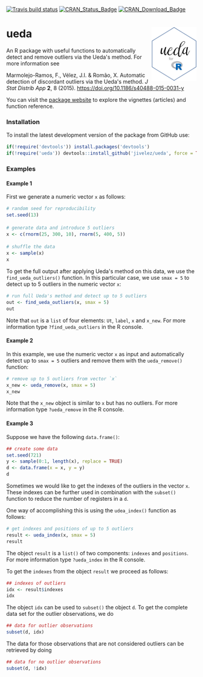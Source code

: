 [![Travis build status](https://travis-ci.org/jivelez/ueda.svg?branch=master)](https://travis-ci.org/jivelez/ueda)
[![CRAN\_Status\_Badge](http://www.r-pkg.org/badges/version-ago/ueda)](https://cran.r-project.org/package=ueda)
[![CRAN\_Download\_Badge](http://cranlogs.r-pkg.org/badges/ueda)](https://cran.r-project.org/package=ueda) 

# ueda  <img src="man/figures/logo.png" align="right" alt="" width="120" />


An R package with useful functions to automatically detect and remove outliers via the Ueda's method.  For more information see

Marmolejo-Ramos, F., Vélez, J.I. & Romão, X. Automatic detection of discordant outliers via the Ueda's method. _J Stat Distrib App_ **2**, 8 (2015). https://doi.org/10.1186/s40488-015-0031-y

You can visit the [package website](https://jivelez.github.io/ueda/index.html) to explore the vignettes (articles) and function reference. 

### Installation

To install the latest development version of the package from GitHub use:

```r
if(!require('devtools')) install.packages('devtools')
if(!require('ueda')) devtools::install_github('jivelez/ueda', force = TRUE)
```


### Examples

#### Example 1

First we generate a numeric vector `x` as follows:

```r
# random seed for reproducibility
set.seed(13)

# generate data and introduce 5 outliers
x <- c(rnorm(25, 300, 10), rnorm(5, 400, 5))

# shuffle the data
x <- sample(x)
x
```

To get the full output after applying Ueda's method on this data, we use the `find_ueda_outliers()` function. In this particular case, we use `smax = 5` to detect up to 5 outliers in the numeric vector `x`:

```r
# run full Ueda's method and detect up to 5 outliers
out <- find_ueda_outliers(x, smax = 5)
out
```

Note that `out` is a `list` of four elements:  `Ut`, `label`, `x` and `x_new`. For more information type `?find_ueda_outliers` in the R console.


#### Example 2

In this example, we use the numeric vector `x`  as input and automatically detect up to `smax = 5` outliers and remove them with the `ueda_remove()` function:

```r
# remove up to 5 outliers from vector `x`
x_new <- ueda_remove(x, smax = 5)
x_new
```
Note that the `x_new` object is similar to `x` but has no outliers. For more information type `?ueda_remove` in the R console.


#### Example 3

Suppose we have the following `data.frame()`:

```r
## create some data
set.seed(721)
y <- sample(0:1, length(x), replace = TRUE)
d <- data.frame(x = x, y = y)
d
```
Sometimes we would like to get the indexes of the outliers in the vector `x`. These indexes can be further used in combination with the `subset()` function to reduce the number of registers in a `d`.  

One way of accomplishing this is using the `udea_index()` function as follows:

```r
# get indexes and positions of up to 5 outliers
result <- ueda_index(x, smax = 5)
result
```

The object `result` is a `list()` of two components: `indexes` and `positions`. For more information type `?ueda_index` in the R console. 

To get the `indexes` from the object `result` we proceed as follows:

```r
## indexes of outliers
idx <- result$indexes
idx
```

The object `idx` can be used to `subset()` the object `d`. To get the complete data set for the outlier observations, we do

```r
## data for outlier observations
subset(d, idx)
```

The data for those observations that are not considered outliers can be retrieved by doing

```r
## data for no outlier observations
subset(d, !idx)
```

